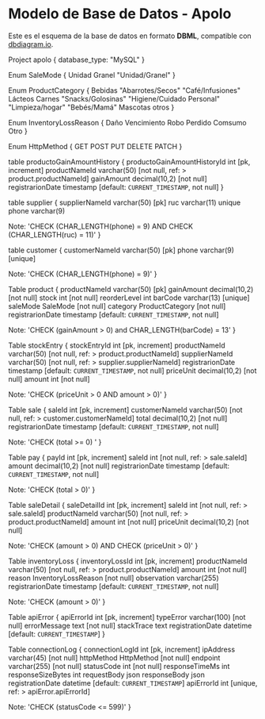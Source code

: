 # Modelo de Base de Datos - Apolo

Este es el esquema de la base de datos en formato **DBML**, compatible con [dbdiagram.io](https://dbdiagram.io/d).

Project apolo {
  database_type: "MySQL"
}

Enum SaleMode {
  Unidad
  Granel
  "Unidad/Granel"
}

Enum ProductCategory {
  Bebidas
  "Abarrotes/Secos"
  "Café/Infusiones"
  Lácteos
  Carnes
  "Snacks/Golosinas"
  "Higiene/Cuidado Personal"
  "Limpieza/hogar"
  "Bebés/Mamá"
  Mascotas
  otros
}

Enum InventoryLossReason {
  Daño
  Vencimiento
  Robo
  Perdido
  Comsumo
  Otro
}

Enum HttpMethod {
  GET
  POST
  PUT
  DELETE
  PATCH
}

table productoGainAmountHistory {
  productoGainAmountHistoryId int [pk, increment]
  productNameId varchar(50) [not null, ref: > product.productNameId]
  gainAmount decimal(10,2) [not null]
  registrarionDate timestamp [default: `CURRENT_TIMESTAMP`, not null]
}

table supplier {
  supplierNameId varchar(50) [pk]
  ruc varchar(11) unique
  phone varchar(9)

  Note: 'CHECK (CHAR_LENGTH(phone) = 9) AND CHECK (CHAR_LENGTH(ruc) = 11)'
}

table customer {
  customerNameId varchar(50) [pk]
  phone varchar(9) [unique]

  Note: 'CHECK (CHAR_LENGTH(phone) = 9)'
}

Table product {
  productNameId varchar(50) [pk]
  gainAmount decimal(10,2) [not null]
  stock int [not null]
  reorderLevel int
  barCode varchar(13) [unique]
  saleMode SaleMode [not null]
  category ProductCategory [not null]
  registrarionDate timestamp [default: `CURRENT_TIMESTAMP`, not null]
  
  Note: 'CHECK (gainAmount > 0) and CHAR_LENGTH(barCode) = 13'
}

Table stockEntry {
  stockEntryId int [pk, increment]
  productNameId varchar(50) [not null, ref: > product.productNameId]
  supplierNameId varchar(50) [not null, ref: > supplier.supplierNameId] 
  registrarionDate timestamp [default: `CURRENT_TIMESTAMP`, not null]
  priceUnit decimal(10,2) [not null]
  amount int [not null]

  Note: 'CHECK (priceUnit > 0 AND amount > 0)'
}

Table sale {
  saleId int [pk, increment]
  customerNameId varchar(50) [not null, ref: > customer.customerNameId]
  total decimal(10,2) [not null]
  registrarionDate timestamp [default: `CURRENT_TIMESTAMP`, not null]

  Note: 'CHECK (total >= 0) '
}

Table pay {
  payId int [pk, increment]
  saleId int [not null, ref: > sale.saleId]
  amount decimal(10,2) [not null]
  registrarionDate timestamp [default: `CURRENT_TIMESTAMP`, not null]

  Note: 'CHECK (total > 0)'
}

Table saleDetail {
  saleDetailId int [pk, increment]
  saleId int [not null, ref: > sale.saleId]
  productNameId varchar(50) [not null, ref: > product.productNameId]
  amount int [not null]
  priceUnit decimal(10,2) [not null]

  Note: 'CHECK (amount > 0) AND CHECK (priceUnit > 0)'
}

Table inventoryLoss {
  inventoryLossId int [pk, increment]
  productNameId varchar(50) [not null, ref: > product.productNameId]
  amount int [not null]
  reason InventoryLossReason [not null]
  observation varchar(255)
  registrarionDate timestamp [default: `CURRENT_TIMESTAMP`, not null]

  Note: 'CHECK (amount > 0)'
}

Table apiError {
  apiErrorId int [pk, increment]
  typeError varchar(100) [not null]
  errorMessage text [not null]
  stackTrace text
  registrationDate datetime [default: `CURRENT_TIMESTAMP`]
}

Table connectionLog {
  connectionLogId int [pk, increment]
  ipAddress varchar(45) [not null]
  httpMethod HttpMethod [not null]
  endpoint varchar(255) [not null]
  statusCode int [not null]
  responseTimeMs int
  responseSizeBytes int
  requestBody json
  responseBody json
  registrationDate datetime [default: `CURRENT_TIMESTAMP`]
  apiErrorId int [unique, ref: > apiError.apiErrorId]

  Note: 'CHECK (statusCode <= 599)'
}